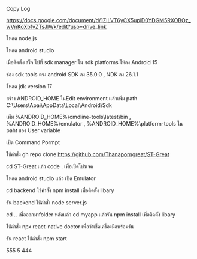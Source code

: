 Copy Log

https://docs.google.com/document/d/1ZILVT6yCX5upiD0YDGM5RXOBOz_wVnKoXbfvZTsJlWk/edit?usp=drive_link


โหลด node.js 

โหลด android studio 

เมื่อติดตั้งเสร็จ ไปที่ sdk manager  ใน sdk platforms ให้ลง Android 15 

ช่อง sdk tools  ตรง android SDK  ลง 35.0.0  , NDK ลง 26.1.1

โหลด jdk version 17 

สร้าง ANDROID_HOME ในEdit environment เเล้วเพิ่ม path C:\Users\Apai\AppData\Local\Android\Sdk

เพิ่ม %ANDROID_HOME%\cmdline-tools\latest\bin , %ANDROID_HOME%\emulator , %ANDROID_HOME%\platform-tools ใน paht ของ User variable
 
เปิด Command Pormpt 

ใช้คำสั่ง gh repo clone https://github.com/Thanaporngreat/ST-Great

cd ST-Great เเล้ว code . เพื่อเปิดโปรเจค

โหลด android studio เเล้ว เปิด Emulator 

cd backend  ใช้คำสั่ง npm install เพื่อติดตั้ง libary

รัน backend ใช้คำสั่ง node server.js

cd ..  เพื่อออกมาfolder หลัดเเล้ว cd myapp เเล้วรัน npm install เพื่อติดตั้ง libary

ใช้คำสั่ง npx react-native doctor เพื่อว่าเช็คเครื่องมือพร้อมรัน 

รัน react  ใช้คำสั่ง npm start 


555
5
444

